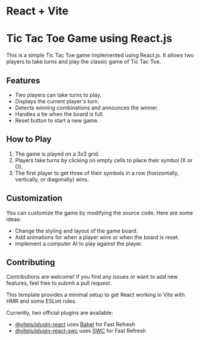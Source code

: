 # React + Vite

# Tic Tac Toe Game using React.js

This is a simple Tic Tac Toe game implemented using React.js. It allows two players to take turns and play the classic game of Tic Tac Toe.


## Features

- Two players can take turns to play.
- Displays the current player's turn.
- Detects winning combinations and announces the winner.
- Handles a tie when the board is full.
- Reset button to start a new game.

## How to Play

1. The game is played on a 3x3 grid.
2. Players take turns by clicking on empty cells to place their symbol (X or O).
3. The first player to get three of their symbols in a row (horizontally, vertically, or diagonally) wins.

## Customization

You can customize the game by modifying the source code. Here are some ideas:

- Change the styling and layout of the game board.
- Add animations for when a player wins or when the board is reset.
- Implement a computer AI to play against the player.

## Contributing

Contributions are welcome! If you find any issues or want to add new features, feel free to submit a pull request.


This template provides a minimal setup to get React working in Vite with HMR and some ESLint rules.

Currently, two official plugins are available:

- [@vitejs/plugin-react](https://github.com/vitejs/vite-plugin-react/blob/main/packages/plugin-react/README.md) uses [Babel](https://babeljs.io/) for Fast Refresh
- [@vitejs/plugin-react-swc](https://github.com/vitejs/vite-plugin-react-swc) uses [SWC](https://swc.rs/) for Fast Refresh
